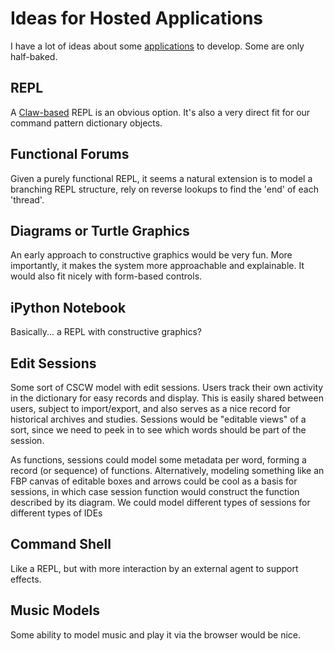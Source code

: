 
# Ideas for Hosted Applications

I have a lot of ideas about some [applications](ApplicationModel.md) to develop. Some are only half-baked.

## REPL

A [Claw-based](CommandLine.md) REPL is an obvious option. It's also a very direct fit for our command pattern dictionary objects. 

## Functional Forums

Given a purely functional REPL, it seems a natural extension is to model a branching REPL structure, rely on reverse lookups to find the 'end' of each 'thread'.

## Diagrams or Turtle Graphics

An early approach to constructive graphics would be very fun. More importantly, it makes the system more approachable and explainable. It would also fit nicely with form-based controls.

## iPython Notebook

Basically... a REPL with constructive graphics?

## Edit Sessions

Some sort of CSCW model with edit sessions. Users track their own activity in the dictionary for easy records and display. This is easily shared between users, subject to import/export, and also serves as a nice record for historical archives and studies. Sessions would be "editable views" of a sort, since we need to peek in to see which words should be part of the session. 

As functions, sessions could model some metadata per word, forming a record (or sequence) of functions. Alternatively, modeling something like an FBP canvas of editable boxes and arrows could be cool as a basis for sessions, in which case session function would construct the function described by its diagram. We could model different types of sessions for different types of IDEs

## Command Shell

Like a REPL, but with more interaction by an external agent to support effects.

## Music Models

Some ability to model music and play it via the browser would be nice. 






